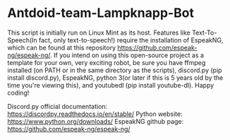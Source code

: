 # Antdoid-team-Lampknapp-Bot
This script is initially run on Linux Mint as its host. Features like Text-To-Speech(In fact, only text-to-speech!) require the installation of EspeakNG, which can be found at this repository https://github.com/espeak-ng/espeak-ng/. If you intend on using this open-source project as a template for your own, very exciting robot, be sure you have ffmpeg installed (on PATH or in the same directory as the scripts), discord.py (pip install discord.py), EspeakNG, python 3(or later if this is 5 years old by the time you're viewing this), and youtubedl (pip install youtube-dl). Happy coding!

Discord.py official documentation: https://discordpy.readthedocs.io/en/stable/
Python website: https://www.python.org/downloads/
EspeakNG github page: https://github.com/espeak-ng/espeak-ng/
